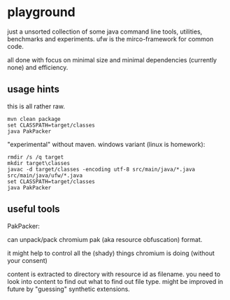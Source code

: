 # playground 

just a unsorted collection of some java command line tools, utilities, benchmarks and experiments.
ufw is the mirco-framework for common code.

all done with focus on minimal size and minimal dependencies (currently none) and efficiency.

## usage hints

this is all rather raw.

```
mvn clean package
set CLASSPATH=target/classes
java PakPacker
```

"experimental" without maven. windows variant (linux is homework):
```
rmdir /s /q target
mkdir target\classes
javac -d target/classes -encoding utf-8 src/main/java/*.java src/main/java/ufw/*.java
set CLASSPATH=target/classes
java PakPacker
```

## useful tools

PakPacker:

can unpack/pack chromium pak (aka resource obfuscation) format.

it might help to control all the (shady) things chromium is doing (without your consent)

content is extracted to directory with resource id as filename.
you need to look into content to find out what to find out file type.
might be improved in future by "guessing" synthetic extensions.
